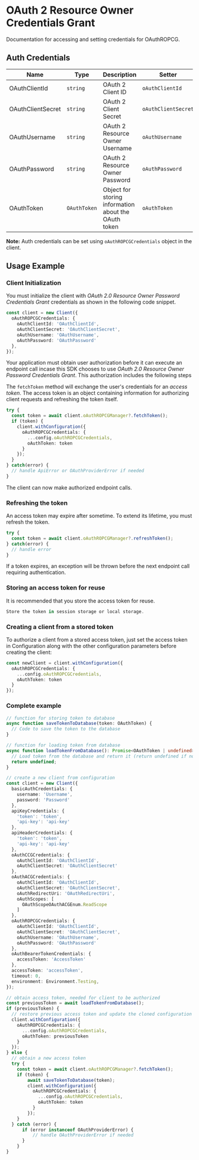 
# OAuth 2 Resource Owner Credentials Grant



Documentation for accessing and setting credentials for OAuthROPCG.

## Auth Credentials

| Name | Type | Description | Setter |
|  --- | --- | --- | --- |
| OAuthClientId | `string` | OAuth 2 Client ID | `oAuthClientId` |
| OAuthClientSecret | `string` | OAuth 2 Client Secret | `oAuthClientSecret` |
| OAuthUsername | `string` | OAuth 2 Resource Owner Username | `oAuthUsername` |
| OAuthPassword | `string` | OAuth 2 Resource Owner Password | `oAuthPassword` |
| OAuthToken | `OAuthToken` | Object for storing information about the OAuth token | `oAuthToken` |



**Note:** Auth credentials can be set using `oAuthROPCGCredentials` object in the client.

## Usage Example

### Client Initialization

You must initialize the client with *OAuth 2.0 Resource Owner Password Credentials Grant* credentials as shown in the following code snippet.

```ts
const client = new Client({
  oAuthROPCGCredentials: {
    oAuthClientId: 'OAuthClientId',
    oAuthClientSecret: 'OAuthClientSecret',
    oAuthUsername: 'OAuthUsername',
    oAuthPassword: 'OAuthPassword'
  },
});
```



Your application must obtain user authorization before it can execute an endpoint call incase this SDK chooses to use *OAuth 2.0 Resource Owner Password Credentials Grant*. This authorization includes the following steps

The `fetchToken` method will exchange the user's credentials for an *access token*. The access token is an object containing information for authorizing client requests and refreshing the token itself.

```ts
try {
  const token = await client.oAuthROPCGManager?.fetchToken();
  if (token) {
    client.withConfiguration({
      oAuthROPCGCredentials: {
        ...config.oAuthROPCGCredentials,
        oAuthToken: token
      }
    });
  }
} catch(error) {
  // handle ApiError or OAuthProviderError if needed
}
```

The client can now make authorized endpoint calls.

### Refreshing the token

An access token may expire after sometime. To extend its lifetime, you must refresh the token.

```ts
try {
  const token = await client.oAuthROPCGManager?.refreshToken();
} catch(error) {
  // handle error
}
```

If a token expires, an exception will be thrown before the next endpoint call requiring authentication.

### Storing an access token for reuse

It is recommended that you store the access token for reuse.

```ts
Store the token in session storage or local storage.
```

### Creating a client from a stored token

To authorize a client from a stored access token, just set the access token in Configuration along with the other configuration parameters before creating the client:

```ts
const newClient = client.withConfiguration({
  oAuthROPCGCredentials: {
    ...config.oAuthROPCGCredentials,
    oAuthToken: token
  }
});
```

### Complete example



```ts
// function for storing token to database
async function saveTokenToDatabase(token: OAuthToken) {
  // Code to save the token to the database
}

// function for loading token from database
async function loadTokenFromDatabase(): Promise<OAuthToken | undefined> {
  // Load token from the database and return it (return undefined if no token exists)
  return undefined;
}

// create a new client from configuration
const client = new Client({
  basicAuthCredentials: {
    username: 'Username',
    password: 'Password'
  },
  apiKeyCredentials: {
    'token': 'token',
    'api-key': 'api-key'
  },
  apiHeaderCredentials: {
    'token': 'token',
    'api-key': 'api-key'
  },
  oAuthCCGCredentials: {
    oAuthClientId: 'OAuthClientId',
    oAuthClientSecret: 'OAuthClientSecret'
  },
  oAuthACGCredentials: {
    oAuthClientId: 'OAuthClientId',
    oAuthClientSecret: 'OAuthClientSecret',
    oAuthRedirectUri: 'OAuthRedirectUri',
    oAuthScopes: [
      OAuthScopeOAuthACGEnum.ReadScope
    ]
  },
  oAuthROPCGCredentials: {
    oAuthClientId: 'OAuthClientId',
    oAuthClientSecret: 'OAuthClientSecret',
    oAuthUsername: 'OAuthUsername',
    oAuthPassword: 'OAuthPassword'
  },
  oAuthBearerTokenCredentials: {
    accessToken: 'AccessToken'
  },
  accessToken: 'accessToken',
  timeout: 0,
  environment: Environment.Testing,
});

// obtain access token, needed for client to be authorized
const previousToken = await loadTokenFromDatabase();
if (previousToken) {
  // restore previous access token and update the cloned configuration with the token
  client.withConfiguration({
    oAuthROPCGCredentials: {
      ...config.oAuthROPCGCredentials,
      oAuthToken: previousToken
    }
  });
} else {
  // obtain a new access token
  try {
    const token = await client.oAuthROPCGManager?.fetchToken();
    if (token) {
        await saveTokenToDatabase(token);
        client.withConfiguration({
          oAuthROPCGCredentials: {
            ...config.oAuthROPCGCredentials,
            oAuthToken: token
          }
        });
    }
  } catch (error) {
      if (error instanceof OAuthProviderError) {
          // handle OAuthProviderError if needed
      }
    }
}
```



